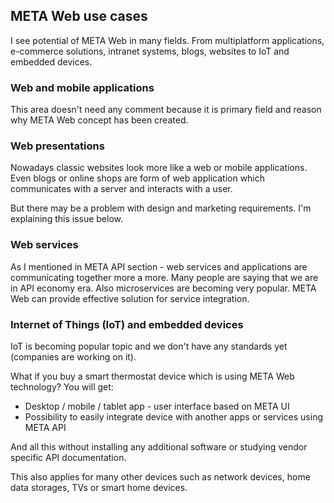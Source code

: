 ## META Web use cases

I see potential of META Web in many fields. From multiplatform applications, e-commerce solutions, intranet systems, blogs, websites to IoT and embedded devices.

### Web and mobile applications

This area doesn't need any comment because it is primary field and reason why META Web concept has been created.

### Web presentations

Nowadays classic websites look more like a web or mobile applications. Even blogs or online shops are form of web application which communicates with a server and interacts with a user.

But there may be a problem with design and marketing requirements. I'm explaining this issue below.

### Web services

As I mentioned in META API section - web services and applications are communicating together more a more. Many people are saying that we are in API economy era. Also microservices are becoming very popular. META Web can provide effective solution for service integration.

### Internet of Things (IoT) and embedded devices

IoT is becoming popular topic and we don't have any standards yet (companies are working on it).

What if you buy a smart thermostat device which is using META Web technology? You will get:

- Desktop / mobile / tablet app - user interface based on META UI
- Possibility to easily integrate device with another apps or services using META API

And all this without installing any additional software or studying vendor specific API documentation.

This also applies for many other devices such as network devices, home data storages, TVs or smart home devices.